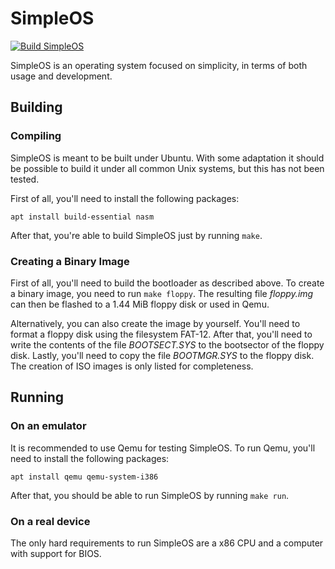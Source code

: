 # SimpleOS
[![Build SimpleOS](https://github.com/JustSomeCoder07/SimpleOS/actions/workflows/build.yml/badge.svg?branch=main)](https://github.com/JustSomeCoder07/SimpleOS/actions/workflows/build.yml)

SimpleOS is an operating system focused on simplicity, in terms of both usage and development.

## Building
### Compiling
SimpleOS is meant to be built under Ubuntu. With some adaptation it should be possible to build it under all common Unix systems, but this has not been tested.

First of all, you'll need to install the following packages:
```
apt install build-essential nasm
```
After that, you're able to build SimpleOS just by running `make`.

### Creating a Binary Image
First of all, you'll need to build the bootloader as described above. To create a binary image, you need to run `make floppy`. The resulting file *floppy.img* can then be flashed to a 1.44 MiB floppy disk or used in Qemu.

Alternatively, you can also create the image by yourself. You'll need to format a floppy disk using the filesystem FAT-12. After that, you'll need to write the contents of the file *BOOTSECT.SYS* to the bootsector of the floppy disk. Lastly, you'll need to copy the file *BOOTMGR.SYS* to the floppy disk. The creation of ISO images is only listed for completeness.

## Running
### On an emulator
It is recommended to use Qemu for testing SimpleOS. To run Qemu, you'll need to install the following packages:
```
apt install qemu qemu-system-i386
```
After that, you should be able to run SimpleOS by running ```make run```.

### On a real device
The only hard requirements to run SimpleOS are a x86 CPU and a computer with support for BIOS.
